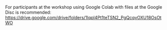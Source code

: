 For participants at the workshop using Google Colab with files at the Google Disc is recommended: https://drive.google.com/drive/folders/1lqpl4Pt1teTSN2_PgQcqvOXU18OsOtWO
